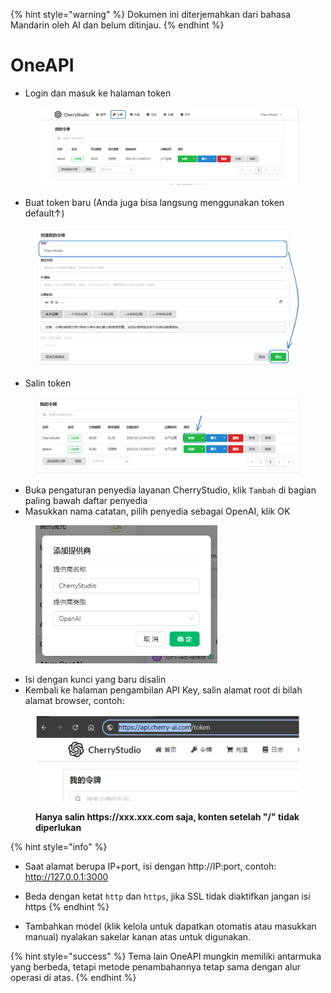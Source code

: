 
{% hint style="warning" %}
Dokumen ini diterjemahkan dari bahasa Mandarin oleh AI dan belum ditinjau.
{% endhint %}

# OneAPI

* Login dan masuk ke halaman token

<figure><img src="../../../.gitbook/assets/image (22).png" alt=""><figcaption></figcaption></figure>

* Buat token baru (Anda juga bisa langsung menggunakan token default↑)

<figure><img src="../../../.gitbook/assets/image (19).png" alt="" width="563"><figcaption></figcaption></figure>

* Salin token

<figure><img src="../../../.gitbook/assets/image (24).png" alt="" width="563"><figcaption></figcaption></figure>

* Buka pengaturan penyedia layanan CherryStudio, klik `Tambah` di bagian paling bawah daftar penyedia
* Masukkan nama catatan, pilih penyedia sebagai OpenAI, klik OK

<figure><img src="../../../.gitbook/assets/image (25).png" alt="" width="291"><figcaption></figcaption></figure>

* Isi dengan kunci yang baru disalin
* Kembali ke halaman pengambilan API Key, salin alamat root di bilah alamat browser, contoh:

<figure><img src="../../../.gitbook/assets/image (26).png" alt="" width="563"><figcaption><p><strong>Hanya salin https://xxx.xxx.com saja, konten setelah "/" tidak diperlukan</strong></p></figcaption></figure>

{% hint style="info" %}
* Saat alamat berupa IP+port, isi dengan http://IP:port, contoh: http://127.0.0.1:3000
* Beda dengan ketat `http` dan `https`, jika SSL tidak diaktifkan jangan isi https
{% endhint %}

* Tambahkan model (klik kelola untuk dapatkan otomatis atau masukkan manual) nyalakan sakelar kanan atas untuk digunakan.

{% hint style="success" %}
Tema lain OneAPI mungkin memiliki antarmuka yang berbeda, tetapi metode penambahannya tetap sama dengan alur operasi di atas.
{% endhint %}